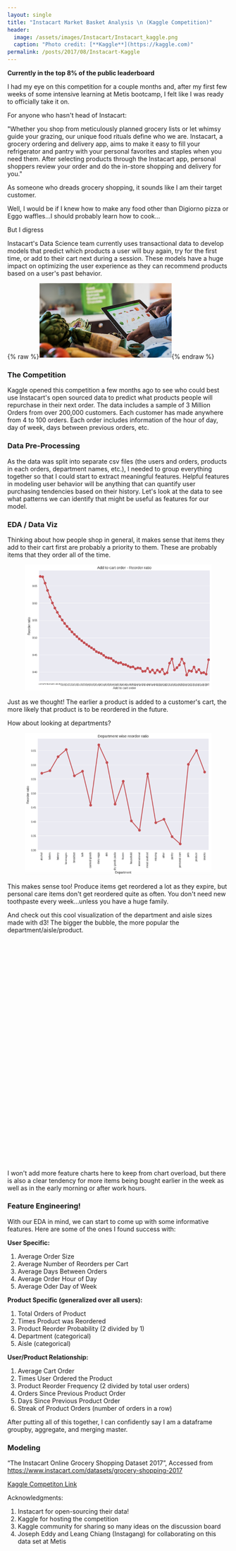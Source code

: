 ```yaml
---
layout: single
title: "Instacart Market Basket Analysis \n (Kaggle Competition)"
header:
  image: /assets/images/Instacart/Instacart_kaggle.png
  caption: "Photo credit: [**Kaggle**](https://kaggle.com)"
permalink: /posts/2017/08/Instacart-Kaggle
---
```


**Currently in the top 8% of the public leaderboard**

I had my eye on this competition for a couple months and, after my first few weeks of some intensive learning at Metis bootcamp, I felt like I was ready to officially take it on.

For anyone who hasn't head of Instacart:

"Whether you shop from meticulously planned grocery lists or let whimsy guide your grazing, our unique food rituals define who we are. Instacart, a grocery ordering and delivery app, aims to make it easy to fill your refrigerator and pantry with your personal favorites and staples when you need them. After selecting products through the Instacart app, personal shoppers review your order and do the in-store shopping and delivery for you."

As someone who dreads grocery shopping, it sounds like I am their target customer.

Well, I would be if I knew how to make any food other than Digiorno pizza or Eggo waffles...I should probably learn how to cook...

But I digress

Instacart's Data Science team currently uses transactional data to develop models that predict which products a user will buy again, try for the first time, or add to their cart next during a session. These models have a huge impact on optimizing the user experience as they can recommend products based on a user's past behavior.

{% raw %}<img src="/assets/images/Instacart/app_pic.png" alt="" class="full">{% endraw %}

### The Competition

Kaggle opened this competition a few months ago to see who could best use Instacart's open sourced data to predict what products people will repurchase in their next order. The data includes a sample of 3 Million Orders from over 200,000 customers. Each customer has made anywhere from 4 to 100 orders. Each order includes information of the hour of day, day of week, days between previous orders, etc.

### Data Pre-Processing

As the data was split into separate csv files (the users and orders, products in each orders, department names, etc.), I needed to group everything together so that I could start to extract meaningful features. Helpful features in modeling user behavior will be anything that can quantify user purchasing tendencies based on their history. Let's look at the data to see what patterns we can identify that might be useful as features for our model.

### EDA / Data Viz

Thinking about how people shop in general, it makes sense that items they add to their cart first are probably a priority to them. These are probably items that they order all of the time.


<figure>
  <a href="/assets/images/Instacart/cart_reorder.png"><img src="/assets/images/Instacart/cart_reorder.png"></a>
</figure>

Just as we thought! The earlier a product is added to a customer's cart, the more likely that product is to be reordered in the future.

How about looking at departments?

<figure>
  <a href="/assets/images/Instacart/department_reorder.png"><img src="/assets/images/Instacart/department_reorder.png"></a>
</figure>

This makes sense too! Produce items get reordered a lot as they expire, but personal care items don't get reordered quite as often. You don't need new toothpaste every week...unless you have a huge family.

And check out this cool visualization of the department and aisle sizes made with d3! The bigger the bubble, the more popular the department/aisle/product.

<meta charset="utf-8">
<style>

.node {
  cursor: pointer;
}

.node:hover {
  stroke: #000;
  stroke-width: 1.5px;
}

.node--leaf {
  fill: white;
}

.label {
  font: 18px "Helvetica Neue", Helvetica, Arial, sans-serif;
  fill: black;
  text-anchor: middle;
  text-shadow: 0 1px 0 #fff, 1px 0 0 #fff, -1px 0 0 #fff, 0 -1px 0 #fff;
}

.label,
.node--root,
.node--leaf {
  pointer-events: none;
}

</style>
<svg width="960" height="960"></svg>
<script src="https://d3js.org/d3.v4.min.js"></script>
<script>

var svg = d3.select("svg"),
    margin = 20,
    diameter = +svg.attr("width"),
    g = svg.append("g").attr("transform", "translate(" + diameter / 2 + "," + diameter / 2 + ")");

var color = d3.scaleLinear()
    .domain([-1, 5])
    //.range(["hsl(152,80%,80%)", "hsl(228,30%,40%)"])
    .range(["green", "white"])
    .interpolate(d3.interpolateHcl);

var pack = d3.pack()
    .size([diameter - margin, diameter - margin])
    .padding(2);

d3.json("/assets/images/Instacart/less_food_circles.json", function(error, root) {
  if (error) throw error;

  root = d3.hierarchy(root)
      .sum(function(d) { return d.size; })
      .sort(function(a, b) { return b.value - a.value; });

  var focus = root,
      nodes = pack(root).descendants(),
      view;

  var circle = g.selectAll("circle")
    .data(nodes)
    .enter().append("circle")
      .attr("class", function(d) { return d.parent ? d.children ? "node" : "node node--leaf" : "node node--root"; })
      .style("fill", function(d) { return d.children ? color(d.depth) : null; })
      .on("click", function(d) { if (focus !== d) zoom(d), d3.event.stopPropagation(); });

  var text = g.selectAll("text")
    .data(nodes)
    .enter().append("text")
      .attr("class", "label")
      .style("fill-opacity", function(d) { return d.parent === root ? 1 : 0; })
      .style("display", function(d) { return d.parent === root ? "inline" : "none"; })
      .text(function(d) { return d.data.name; });
      //.style("font-size", function(d) { return Math.min(2 * d.r, (2 * d.r - 8) / this.getComputedTextLength() * 10) + "px"; });


  var node = g.selectAll("circle,text");

  svg
      .style("background", color(-1))
      .on("click", function() { zoom(root); });

  zoomTo([root.x, root.y, root.r * 2 + margin]);

  function zoom(d) {
    var focus0 = focus; focus = d;

    var transition = d3.transition()
        .duration(d3.event.altKey ? 7500 : 2000)
        .tween("zoom", function(d) {
          var i = d3.interpolateZoom(view, [focus.x, focus.y, focus.r * 2 + margin]);
          return function(t) { zoomTo(i(t)); };
        });

    transition.selectAll("text")
      .filter(function(d) { return d.parent === focus || this.style.display === "inline"; })
        .style("fill-opacity", function(d) { return d.parent === focus ? 1 : 0; })
        .on("start", function(d) { if (d.parent === focus) this.style.display = "inline"; })
        .on("end", function(d) { if (d.parent !== focus) this.style.display = "none"; });
  }

  function zoomTo(v) {
    var k = diameter / v[2]; view = v;
    node.attr("transform", function(d) { return "translate(" + (d.x - v[0]) * k + "," + (d.y - v[1]) * k + ")"; });
    circle.attr("r", function(d) { return d.r * k; });
  }
});

</script>

I won't add more feature charts here to keep from chart overload, but there is also a clear tendency for more items being bought earlier in the week as well as in the early morning or after work hours.

### Feature Engineering!

With our EDA in mind, we can start to come up with some informative features. Here are some of the ones I found success with:

**User Specific:**

1. Average Order Size
2. Average Number of Reorders per Cart
3. Average Days Between Orders
4. Average Order Hour of Day
5. Average Oder Day of Week

**Product Specific (generalized over all users):**

1. Total Orders of Product
2. Times Product was Reordered
3. Product Reorder Probability (2 divided by 1)
4. Department (categorical)
5. Aisle (categorical)

**User/Product Relationship:**

1. Average Cart Order
2. Times User Ordered the Product
3. Product Reorder Frequency (2 divided by total user orders)
4. Orders Since Previous Product Order
5. Days Since Previous Product Order
6. Streak of Product Orders (number of orders in a row)

After putting all of this together, I can confidently say I am a dataframe groupby, aggregate, and merging master.

### Modeling



“The Instacart Online Grocery Shopping Dataset 2017”, Accessed from https://www.instacart.com/datasets/grocery-shopping-2017

[Kaggle Competiton Link](https://www.kaggle.com/c/instacart-market-basket-analysis)

Acknowledgments:

1. Instacart for open-sourcing their data!
2. Kaggle for hosting the competition
3. Kaggle community for sharing so many ideas on the discussion board
4. Joseph Eddy and Leang Chiang (Instagang) for collaborating on this data set at Metis
